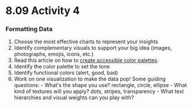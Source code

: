 # 8.09 Activity 4

### Formatting Data

1. Choose the most effective charts to represent your insights
2. Identify complementary visuals to support your big idea (images, photographs, emojis, icons, etc.)
3. Read this article on how to [create accessible color palettes](https://uxdesign.cc/creating-accessible-colors-for-human-eyes-66ed6a083230).
4. Identify the color palette to set the tone
5. Identify functional colors (alert, good, bad)
6. Work on one visualization to make the data pop! Some guiding questions: - What's the shape you use? rectangle, circle, ellipse - What kind of textures will you apply? dots, stripes, transparency - What text hierarchies and visual weights can you play with?
